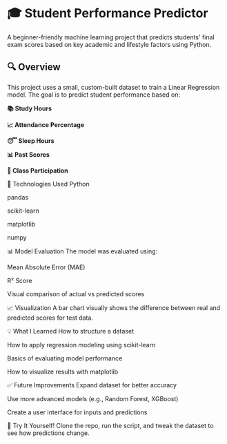 <h1>🎓 Student Performance Predictor</h1>
A beginner-friendly machine learning project that predicts students' final exam scores based on key academic and lifestyle factors using Python.

<h2>🔍 Overview</h2>
This project uses a small, custom-built dataset to train a Linear Regression model. The goal is to predict student performance based on:

<b>📚 Study Hours </b>

<b>📈 Attendance Percentage</b>

<b>😴 Sleep Hours</b>

<b>📊 Past Scores</b>

<b>💬 Class Participation</b>

🚀 Technologies Used
Python

pandas

scikit-learn

matplotlib

numpy

📊 Model Evaluation
The model was evaluated using:

Mean Absolute Error (MAE)

R² Score

Visual comparison of actual vs predicted scores

📈 Visualization
A bar chart visually shows the difference between real and predicted scores for test data.


💡 What I Learned
How to structure a dataset

How to apply regression modeling using scikit-learn

Basics of evaluating model performance

How to visualize results with matplotlib

✅ Future Improvements
Expand dataset for better accuracy

Use more advanced models (e.g., Random Forest, XGBoost)

Create a user interface for inputs and predictions

🧠 Try It Yourself!
Clone the repo, run the script, and tweak the dataset to see how predictions change.